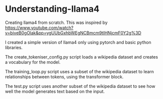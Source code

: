 # Understanding-llama4
Creating llama4 from scratch. This was inspired by https://www.youtube.com/watch?v=biveB0gOlak&pp=ygUUbGxhbWEgNCBmcm9tIHNjcmF0Y2g%3D


I created a simple version of llama4 only using pytorch and basic python libraries. 

The create_tokeniser_config.py script loads a wikipedia dataset and creates a vocabulary for the model.

The training_loop.py script uses a subset of the wikipedia dataset to learn relationships between tokens, using the transformer block.

The test.py script uses another subset of the wikipedia dataset to see how well the model generates text based on the input.
